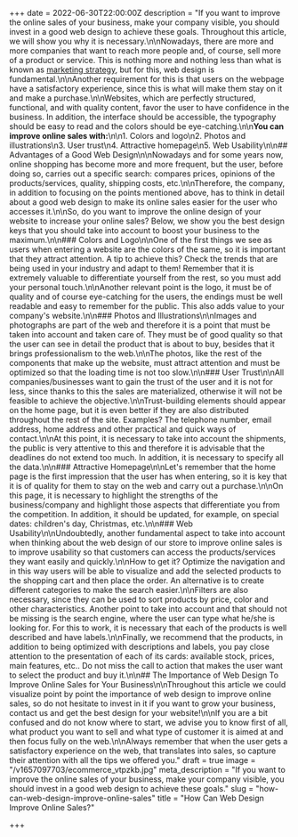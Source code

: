 +++
date = 2022-06-30T22:00:00Z
description = "If you want to improve the online sales of your business, make your company visible, you should invest in a good web design to achieve these goals. Throughout this article, we will show you why it is necessary.\n\nNowadays, there are more and more companies that want to reach more people and, of course, sell more of a product or service. This is nothing more and nothing less than what is known as [marketing strategy](https://aplazame.com/blog/estrategias-marketing/), but for this, web design is fundamental.\n\nAnother requirement for this is that users on the webpage have a satisfactory experience, since this is what will make them stay on it and make a purchase.\n\nWebsites, which are perfectly structured, functional, and with quality content, favor the user to have confidence in the business. In addition, the interface should be accessible, the typography should be easy to read and the colors should be eye-catching.\n\n**You can improve online sales with:**\n\n1. Colors and logo\n2. Photos and illustrations\n3. User trust\n4. Attractive homepage\n5. Web Usability\n\n## Advantages of a Good Web Design\n\nNowadays and for some years now, online shopping has become more and more frequent, but the user, before doing so, carries out a specific search: compares prices, opinions of the products/services, quality, shipping costs, etc.\n\nTherefore, the company, in addition to focusing on the points mentioned above, has to think in detail about a good web design to make its online sales easier for the user who accesses it.\n\nSo, do you want to improve the online design of your website to increase your online sales? Below, we show you the best design keys that you should take into account to boost your business to the maximum.\n\n### Colors and Logo\n\nOne of the first things we see as users when entering a website are the colors of the same, so it is important that they attract attention. A tip to achieve this? Check the trends that are being used in your industry and adapt to them! Remember that it is extremely valuable to differentiate yourself from the rest, so you must add your personal touch.\n\nAnother relevant point is the logo, it must be of quality and of course eye-catching for the users, the endings must be well readable and easy to remember for the public. This also adds value to your company's website.\n\n### Photos and Illustrations\n\nImages and photographs are part of the web and therefore it is a point that must be taken into account and taken care of. They must be of good quality so that the user can see in detail the product that is about to buy, besides that it brings professionalism to the web.\n\nThe photos, like the rest of the components that make up the website, must attract attention and must be optimized so that the loading time is not too slow.\n\n### User Trust\n\nAll companies/businesses want to gain the trust of the user and it is not for less, since thanks to this the sales are materialized, otherwise it will not be feasible to achieve the objective.\n\nTrust-building elements should appear on the home page, but it is even better if they are also distributed throughout the rest of the site. Examples? The telephone number, email address, home address and other practical and quick ways of contact.\n\nAt this point, it is necessary to take into account the shipments, the public is very attentive to this and therefore it is advisable that the deadlines do not extend too much. In addition, it is necessary to specify all the data.\n\n### Attractive Homepage\n\nLet's remember that the home page is the first impression that the user has when entering, so it is key that it is of quality for them to stay on the web and carry out a purchase.\n\nOn this page, it is necessary to highlight the strengths of the business/company and highlight those aspects that differentiate you from the competition. In addition, it should be updated, for example, on special dates: children's day, Christmas, etc.\n\n### Web Usability\n\nUndoubtedly, another fundamental aspect to take into account when thinking about the web design of our store to improve online sales is to improve usability so that customers can access the products/services they want easily and quickly.\n\nHow to get it? Optimize the navigation and in this way users will be able to visualize and add the selected products to the shopping cart and then place the order. An alternative is to create different categories to make the search easier.\n\nFilters are also necessary, since they can be used to sort products by price, color and other characteristics. Another point to take into account and that should not be missing is the search engine, where the user can type what he/she is looking for. For this to work, it is necessary that each of the products is well described and have labels.\n\nFinally, we recommend that the products, in addition to being optimized with descriptions and labels, you pay close attention to the presentation of each of its cards: available stock, prices, main features, etc.. Do not miss the call to action that makes the user want to select the product and buy it.\n\n## The Importance of Web Design To Improve Online Sales for Your Business\n\nThroughout this article we could visualize point by point the importance of web design to improve online sales, so do not hesitate to invest in it if you want to grow your business, contact us and get the best design for your website!\n\nIf you are a bit confused and do not know where to start, we advise you to know first of all, what product you want to sell and what type of customer it is aimed at and then focus fully on the web.\n\nAlways remember that when the user gets a satisfactory experience on the web, that translates into sales, so capture their attention with all the tips we offered you."
draft = true
image = "/v1657097703/ecommerce_vtpzkb.jpg"
meta_description = "If you want to improve the online sales of your business, make your company visible, you should invest in a good web design to achieve these goals."
slug = "how-can-web-design-improve-online-sales"
title = "How Can Web Design Improve Online Sales?"

+++
